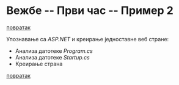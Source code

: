 # Вежбе -- Први час -- Пример 2

[повратак](../../README.md)

Упознавање са _ASP.NET_ и креирање једноставне веб стране:

* Анализа датотеке _Program.cs_
* Анализа датотеке _Startup.cs_
* Креирање страна

[повратак](../../README.md)
